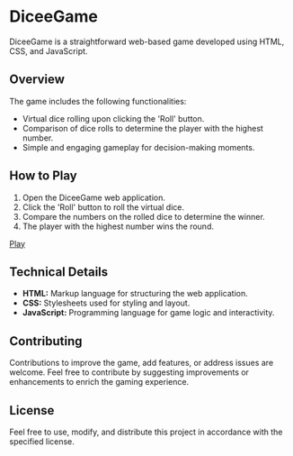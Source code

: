 # DiceeGame

DiceeGame is a straightforward web-based game developed using HTML, CSS, and JavaScript.

## Overview

The game includes the following functionalities:
- Virtual dice rolling upon clicking the 'Roll' button.
- Comparison of dice rolls to determine the player with the highest number.
- Simple and engaging gameplay for decision-making moments.

## How to Play

1. Open the DiceeGame web application.
2. Click the 'Roll' button to roll the virtual dice.
3. Compare the numbers on the rolled dice to determine the winner.
4. The player with the highest number wins the round.

  [Play](https://github.com/kwGh0st/web-diceegame/deployments/github-pages)

## Technical Details

- **HTML:** Markup language for structuring the web application.
- **CSS:** Stylesheets used for styling and layout.
- **JavaScript:** Programming language for game logic and interactivity.

## Contributing

Contributions to improve the game, add features, or address issues are welcome. Feel free to contribute by suggesting improvements or enhancements to enrich the gaming experience.

## License

Feel free to use, modify, and distribute this project in accordance with the specified license.
